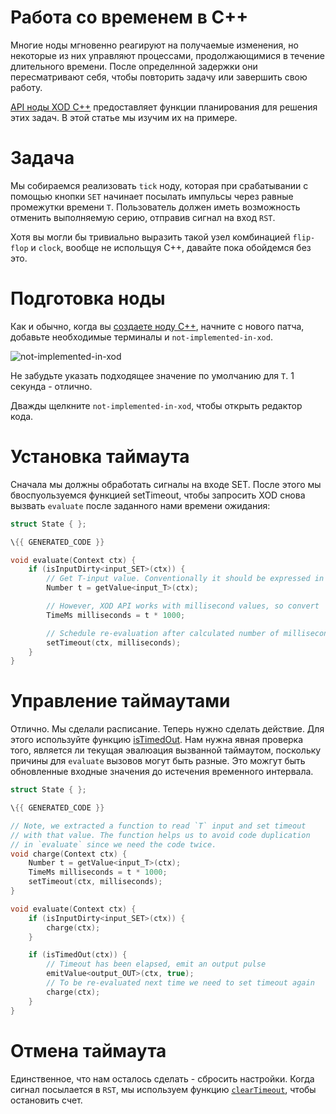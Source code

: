 # Работа со временем в C++

Многие ноды мгновенно реагируют на получаемые изменения, но некоторые из них управляют процессами, продолжающимися в течение длительного времени. После определнной задержки они пересматривают себя, чтобы повторить задачу или завершить свою работу.

[API ноды XOD C++](https://github.com/bgoncharov/xod-docs/blob/master/docs/reference/node-cpp-api) предоставляет функции планирования для решения этих задач. В этой статье мы изучим их на примере.

# Задача

Мы собираемся реализовать `tick` ноду, которая при срабатывании с помощью кнопки `SET` начинает посылать импульсы через равные промежутки времени `T`. Пользователь должен иметь возможность отменить выполняемую серию, отправив сигнал на вход `RST`.

Хотя вы могли бы тривиально выразить такой узел комбинацией `flip-flop` и `clock`, вообще не испольщуя C++, давайте пока обойдемся без это.

# Подготовка ноды

Как и обычно, когда вы [создаете ноду C++](https://github.com/bgoncharov/xod-docs/blob/master/docs/guide/nodes-for-xod-in-cpp), начните с нового патча, добавьте необходимые терминалы и `not-implemented-in-xod`.

![not-implemented-in-xod](https://github.com/bgoncharov/xod-docs/blob/master/docs/guide/cpp-time/outline.patch.png)

Не забудьте указать подходящее значение по умолчанию для `T`. 1 секунда - отлично.

Дважды щелкните `not-implemented-in-xod`, чтобы открыть редактор кода.

# Установка таймаута

Сначала мы должны обработать сигналы на входе SET. После этого мы бвоспуользуемся функцией setTimeout, чтобы запросить XOD снова вызвать `evaluate` после заданного нами времени ожидания:

```c++
struct State { };

\{{ GENERATED_CODE }}

void evaluate(Context ctx) {
    if (isInputDirty<input_SET>(ctx)) {
        // Get T-input value. Conventionally it should be expressed in seconds
        Number t = getValue<input_T>(ctx);

        // However, XOD API works with millisecond values, so convert
        TimeMs milliseconds = t * 1000;

        // Schedule re-evaluation after calculated number of milliseconds
        setTimeout(ctx, milliseconds);
    }
}
```

# Управление таймаутами

Отлично. Мы сделали расписание. Теперь нужно сделать действие. Для этого используйте функцию [isTimedOut](https://github.com/bgoncharov/xod-docs/blob/master/docs/reference/node-cpp-api/#isTimedOut). Нам нужна явная проверка того, является ли текущая эвалюация вызванной таймаутом, поскольку причины для `evaluate` вызовов могут быть разные. Это можгут быть обновленные входные значения до истечения временного интервала.

```c++
struct State { };

\{{ GENERATED_CODE }}

// Note, we extracted a function to read `T` input and set timeout
// with that value. The function helps us to avoid code duplication
// in `evaluate` since we need the code twice.
void charge(Context ctx) {
    Number t = getValue<input_T>(ctx);
    TimeMs milliseconds = t * 1000;
    setTimeout(ctx, milliseconds);
}

void evaluate(Context ctx) {
    if (isInputDirty<input_SET>(ctx)) {
        charge(ctx);
    }

    if (isTimedOut(ctx)) {
        // Timeout has been elapsed, emit an output pulse
        emitValue<output_OUT>(ctx, true);
        // To be re-evaluated next time we need to set timeout again
        charge(ctx);
    }
}
```

# Отмена таймаута

Единственное, что нам осталось сделать - сбросить настройки. Когда сигнал посылается в `RST`, мы используем функцию [`clearTimeout`](https://github.com/bgoncharov/xod-docs/blob/master/docs/reference/node-cpp-api/#clearTimeout), чтобы остановить счет.




